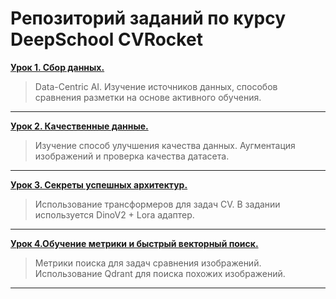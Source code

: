 # Репозиторий заданий по курсу DeepSchool CVRocket

[**Урок 1. Сбор данных.**](lesson1)
> Data-Centric AI. Изучение источников данных, способов сравнения разметки на основе активного обучения.
***
[**Урок 2. Качественные данные.**](lesson2)
> Изучение способ улучшения качества данных. Аугментация изображений и проверка качества датасета.
***
[**Урок 3. Секреты успешных архитектур.**](lesson3)
> Использование трансформеров для задач CV. В задании используется DinoV2 + Lora адаптер.
***
[**Урок 4.Обучение метрики и быстрый векторный поиск.**](lesson4)
> Метрики поиска для задач сравнения изображений. Использование Qdrant для поиска похожих изображений.
***


